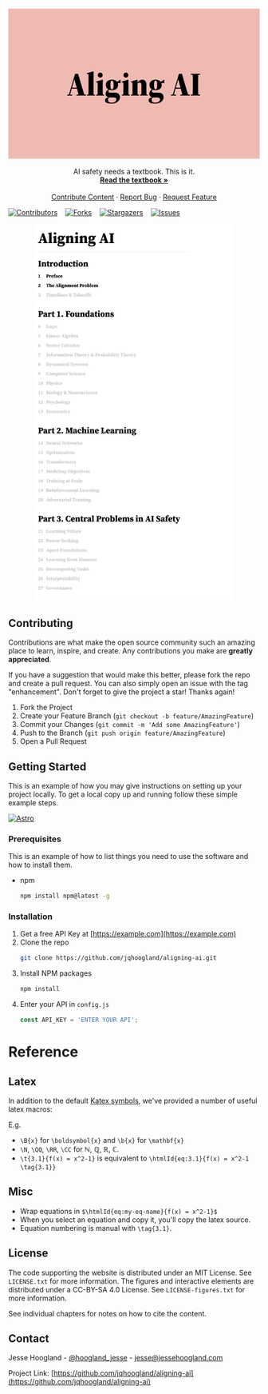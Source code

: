 <br />
<div align="center">
  <a href="https://github.com/jqhoogland/aligning-ai">
    <img src="public/social.jpg" alt="Logo" height="300">
  </a>

  <p align="center">
    AI safety needs a textbook. This is it.
    <br />
    <a href="https://agi-curriculum.vercel.app"><strong>Read the textbook »</strong></a>
    <br />
    <br />
    <a href="https://github.com/jqhoogland/aligning-ai/tree/main/CONTRIBUTING">Contribute Content</a>
    ·
    <a href="https://github.com/jqhoogland/aligning-ai/issues">Report Bug</a>
    ·
    <a href="https://github.com/jqhoogland/aligning-ai/issues">Request Feature</a>
  </p>
</div>


<!-- PROJECT SHIELDS -->
[![Contributors][contributors-shield]][contributors-url]&nbsp;&nbsp;&nbsp;
[![Forks][forks-shield]][forks-url]&nbsp;&nbsp;&nbsp;
[![Stargazers][stars-shield]][stars-url]&nbsp;&nbsp;&nbsp;
[![Issues][issues-shield]][issues-url]



<!-- ABOUT THE PROJECT -->
<div align="center">
    <img src="public/screenshot.png" alt="Screenshot" width="400px">
</div>

<!-- CONTRIBUTING -->
## Contributing

Contributions are what make the open source community such an amazing place to learn, inspire, and create. Any contributions you make are **greatly appreciated**.

If you have a suggestion that would make this better, please fork the repo and create a pull request. You can also simply open an issue with the tag "enhancement".
Don't forget to give the project a star! Thanks again!

1. Fork the Project
2. Create your Feature Branch (`git checkout -b feature/AmazingFeature`)
3. Commit your Changes (`git commit -m 'Add some AmazingFeature'`)
4. Push to the Branch (`git push origin feature/AmazingFeature`)
5. Open a Pull Request


<!-- GETTING STARTED -->
## Getting Started

This is an example of how you may give instructions on setting up your project locally.
To get a local copy up and running follow these simple example steps.

[<img src="https://astro.build/assets/press/full-logo-dark.svg" alt="Astro" width="75px">][Astro.js]
### Prerequisites

This is an example of how to list things you need to use the software and how to install them.
* npm
  ```sh
  npm install npm@latest -g
  ```

### Installation

1. Get a free API Key at [https://example.com](https://example.com)
2. Clone the repo
   ```sh
   git clone https://github.com/jqhoogland/aligning-ai.git
   ```
3. Install NPM packages
   ```sh
   npm install
   ```
4. Enter your API in `config.js`
   ```js
   const API_KEY = 'ENTER YOUR API';
   ```

# Reference

## Latex

In addition to the default [Katex symbols](https://katex.org/docs/support_table.html), we've provided a number of useful latex macros:

E.g.
- `\B{x}` for `\boldsymbol{x}` and `\b{x}` for `\mathbf{x}`
-  `\N`, `\QQ`, `\RR`, `\CC` for $\mathbb{N}$, $\mathbb{Q}$, $\mathbb{R}$, $\mathbb{C}$.
- `\t{3.1}{f(x) = x^2-1}` is equivalent to `\htmlId{eq:3.1}{f(x) = x^2-1 \tag{3.1}}`


## Misc

- Wrap equations in `$\htmlId{eq:my-eq-name}{f(x) = x^2-1}$`
- When you select an equation and copy it, you'll copy the latex source.
- Equation numbering is manual with `\tag{3.1}`. 


<!-- LICENSE -->
## License

The code supporting the website is distributed under an MIT License. See `LICENSE.txt` for more information.
The figures and interactive elements are distributed under a CC-BY-SA 4.0 License. See `LICENSE-figures.txt` for more information.

See individual chapters for notes on how to cite the content. 



<!-- CONTACT -->
## Contact

Jesse Hoogland - [@hoogland_jesse](https://twitter.com/hoogland_jesse) - jesse@jessehoogland.com

Project Link: [https://github.com/jqhoogland/aligning-ai](https://github.com/jqhoogland/aligning-ai)




<!-- ACKNOWLEDGMENTS -->
<!-- ## Acknowledgments

* []()
* []()
* []() -->




<!-- MARKDOWN LINKS & IMAGES -->
<!-- https://www.markdownguide.org/basic-syntax/#reference-style-links --> 
[site-url]: https://agi-curriculum.vercel.app/
[contributors-shield]: https://img.shields.io/github/contributors/jqhoogland/aligning-ai.svg?style=for-the-badge
[contributors-url]: https://github.com/jqhoogland/aligning-ai/graphs/contributors
[forks-shield]: https://img.shields.io/github/forks/jqhoogland/aligning-ai.svg?style=for-the-badge
[forks-url]: https://github.com/jqhoogland/aligning-ai/network/members
[stars-shield]: https://img.shields.io/github/stars/jqhoogland/aligning-ai.svg?style=for-the-badge
[stars-url]: https://github.com/jqhoogland/aligning-ai/stargazers
[issues-shield]: https://img.shields.io/github/issues/jqhoogland/aligning-ai.svg?style=for-the-badge
[issues-url]: https://github.com/jqhoogland/aligning-ai/issues
[license-shield]: https://img.shields.io/github/license/jqhoogland/aligning-ai.svg?style=for-the-badge
[license-url]: https://github.com/jqhoogland/aligning-ai/blob/master/LICENSE.txt
[linkedin-shield]: https://img.shields.io/badge/-LinkedIn-black.svg?style=for-the-badge&logo=linkedin&colorB=555
[linkedin-url]: https://linkedin.com/in/linkedin_username
[product-screenshot]: public/screenshot.png
[Astro.js]: https://astro.build
[Astro-url]: https://astro.build/assets/press/full-logo-dark.svg
[React.js]: https://img.shields.io/badge/React-20232A?style=for-the-badge&logo=react&logoColor=61DAFB
[React-url]: https://reactjs.org/
